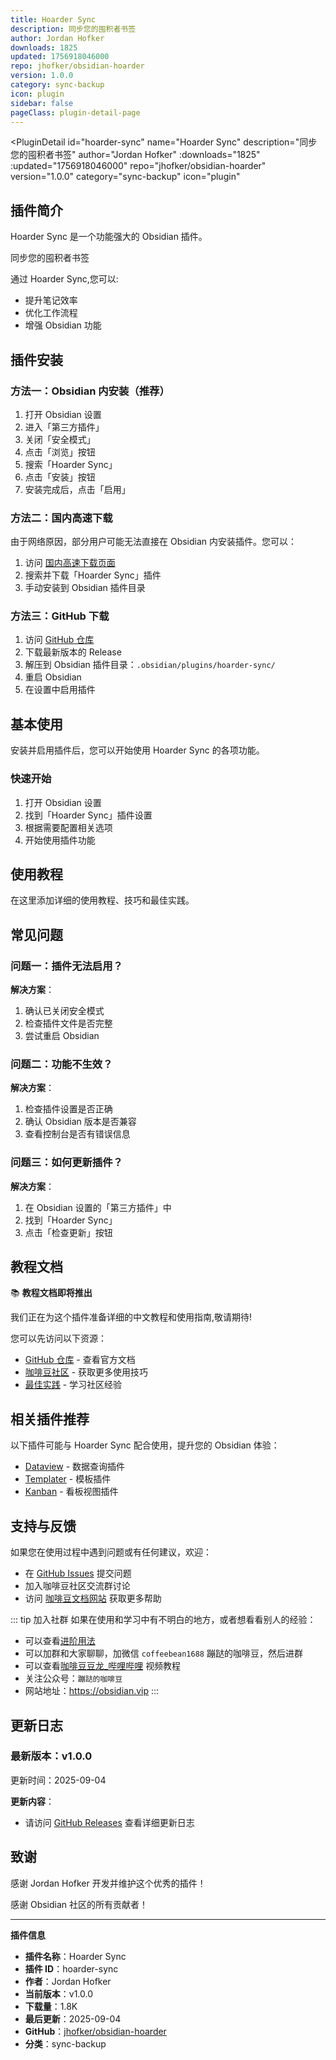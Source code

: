 ```yaml
---
title: Hoarder Sync
description: 同步您的囤积者书签
author: Jordan Hofker
downloads: 1825
updated: 1756918046000
repo: jhofker/obsidian-hoarder
version: 1.0.0
category: sync-backup
icon: plugin
sidebar: false
pageClass: plugin-detail-page
---
```


<PluginDetail
  id="hoarder-sync"
  name="Hoarder Sync"
  description="同步您的囤积者书签"
  author="Jordan Hofker"
  :downloads="1825"
  :updated="1756918046000"
  repo="jhofker/obsidian-hoarder"
  version="1.0.0"
  category="sync-backup"
  icon="plugin"
>

<!-- AUTO_GENERATED_START -->
## 插件简介

Hoarder Sync 是一个功能强大的 Obsidian 插件。

同步您的囤积者书签

通过 Hoarder Sync,您可以:

- 提升笔记效率
- 优化工作流程
- 增强 Obsidian 功能

<!-- AUTO_GENERATED_END -->

<!-- AUTO_GENERATED_START -->
## 插件安装

### 方法一：Obsidian 内安装（推荐）

1. 打开 Obsidian 设置
2. 进入「第三方插件」
3. 关闭「安全模式」
4. 点击「浏览」按钮
5. 搜索「Hoarder Sync」
6. 点击「安装」按钮
7. 安装完成后，点击「启用」

### 方法二：国内高速下载

由于网络原因，部分用户可能无法直接在 Obsidian 内安装插件。您可以：

1. 访问 [国内高速下载页面](/zh/documentation/obsidian-plugins-download.html)
2. 搜索并下载「Hoarder Sync」插件
3. 手动安装到 Obsidian 插件目录

### 方法三：GitHub 下载

1. 访问 [GitHub 仓库](https://github.com/jhofker/obsidian-hoarder)
2. 下载最新版本的 Release
3. 解压到 Obsidian 插件目录：`.obsidian/plugins/hoarder-sync/`
4. 重启 Obsidian
5. 在设置中启用插件

## 基本使用

安装并启用插件后，您可以开始使用 Hoarder Sync 的各项功能。

### 快速开始

1. 打开 Obsidian 设置
2. 找到「Hoarder Sync」插件设置
3. 根据需要配置相关选项
4. 开始使用插件功能

<!-- AUTO_GENERATED_END -->

<!-- CUSTOM_CONTENT_START:tutorial -->
## 使用教程

在这里添加详细的使用教程、技巧和最佳实践。

<!-- CUSTOM_CONTENT_END:tutorial -->

<!-- SHARED_CONTENT_START -->
## 常见问题

### 问题一：插件无法启用？

**解决方案**：
1. 确认已关闭安全模式
2. 检查插件文件是否完整
3. 尝试重启 Obsidian

### 问题二：功能不生效？

**解决方案**：
1. 检查插件设置是否正确
2. 确认 Obsidian 版本是否兼容
3. 查看控制台是否有错误信息

### 问题三：如何更新插件？

**解决方案**：
1. 在 Obsidian 设置的「第三方插件」中
2. 找到「Hoarder Sync」
3. 点击「检查更新」按钮

## 教程文档

📚 **教程文档即将推出**

我们正在为这个插件准备详细的中文教程和使用指南,敬请期待!

您可以先访问以下资源：
- [GitHub 仓库](https://github.com/jhofker/obsidian-hoarder) - 查看官方文档
- [咖啡豆社区](/zh/bases/) - 获取更多使用技巧
- [最佳实践](/zh/best-practices/) - 学习社区经验

## 相关插件推荐

以下插件可能与 Hoarder Sync 配合使用，提升您的 Obsidian 体验：

- [Dataview](/zh/plugins/dataview.html) - 数据查询插件
- [Templater](/zh/plugins/templater-obsidian.html) - 模板插件
- [Kanban](/zh/plugins/obsidian-kanban.html) - 看板视图插件

## 支持与反馈

如果您在使用过程中遇到问题或有任何建议，欢迎：

- 在 [GitHub Issues](https://github.com/jhofker/obsidian-hoarder/issues) 提交问题
- 加入咖啡豆社区交流群讨论
- 访问 [咖啡豆文档网站](https://obsidian.vip) 获取更多帮助

::: tip 加入社群
如果在使用和学习中有不明白的地方，或者想看看别人的经验：
- 可以查看[进阶用法](/zh/advanced)
- 可以加群和大家聊聊，加微信 `coffeebean1688` 蹦跶的咖啡豆，然后进群
- 可以查看[咖啡豆豆龙_哔哩哔哩](https://space.bilibili.com/618777356) 视频教程
- 关注公众号：`蹦跶的咖啡豆`
- 网站地址：https://obsidian.vip
:::
<!-- SHARED_CONTENT_END -->

<!-- AUTO_GENERATED_START -->
## 更新日志

### 最新版本：v1.0.0

更新时间：2025-09-04

**更新内容**：
- 请访问 [GitHub Releases](https://github.com/jhofker/obsidian-hoarder/releases) 查看详细更新日志

## 致谢

感谢 Jordan Hofker 开发并维护这个优秀的插件！

感谢 Obsidian 社区的所有贡献者！

---

**插件信息**
- **插件名称**：Hoarder Sync
- **插件 ID**：hoarder-sync
- **作者**：Jordan Hofker
- **当前版本**：v1.0.0
- **下载量**：1.8K
- **最后更新**：2025-09-04
- **GitHub**：[jhofker/obsidian-hoarder](https://github.com/jhofker/obsidian-hoarder)
- **分类**：sync-backup
<!-- AUTO_GENERATED_END -->

</PluginDetail>

